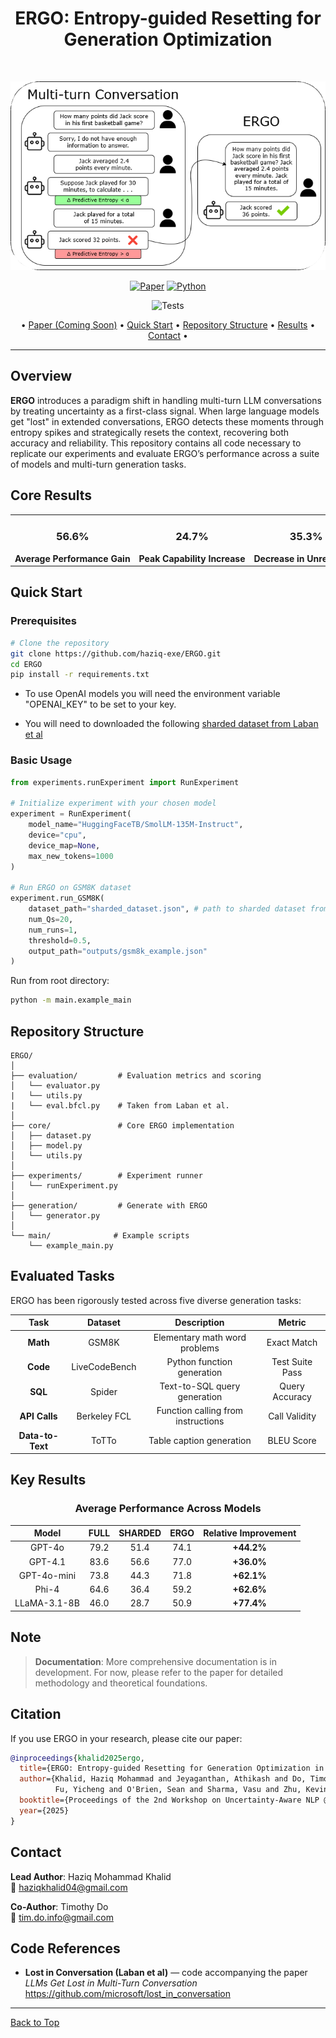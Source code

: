 <div align="center">

# ERGO: Entropy-guided Resetting for Generation Optimization
<br>

![ERGO Banner](READMEimg/Representative_Diagram.png)

[![Paper](https://img.shields.io/badge/📄_Read_Paper-8A2BE2?style=for-the-badge)](https://github.com/haziq-exe/ERGO)
[![Python](https://img.shields.io/badge/Python-3.8+-green?style=for-the-badge&logo=python&logoColor=white)](https://www.python.org/)

![Tests](https://github.com/haziq-exe/ERGO/actions/workflows/tests.yml/badge.svg)

• [Paper (Coming Soon)](https://github.com/haziq-exe/ERGO) • [Quick Start](https://github.com/haziq-exe/ERGO?tab=readme-ov-file#quick-start) • [Repository Structure](https://github.com/haziq-exe/ERGO?tab=readme-ov-file#repository-structure) • [Results](https://github.com/haziq-exe/ERGO?tab=readme-ov-file#key-results) • [Contact](https://github.com/haziq-exe/ERGO?tab=readme-ov-file#contact) •

</div>

---

## Overview

**ERGO** introduces a paradigm shift in handling multi-turn LLM conversations by treating uncertainty as a first-class signal. When large language models get "lost" in extended conversations, ERGO detects these moments through entropy spikes and strategically resets the context, recovering both accuracy and reliability. This repository contains all code necessary to replicate our experiments and evaluate ERGO’s performance across a suite of models and multi-turn generation tasks.

## Core Results

<div align="center">
<table style="table-layout: fixed; width: 100%;">
<tr>
<td align="center" style="white-space: nowrap; width: 33%;">
<h3>56.6%</h3>
<b>Average Performance Gain</b>
</td>
<td align="center" style="white-space: nowrap; width: 33%;">
<h3>24.7%</h3>
<b>Peak Capability Increase</b>
</td>
<td align="center" style="white-space: nowrap; width: 33%;">
<h3>35.3%</h3>
<b>Decrease in Unreliability</b>
</td>
</tr>
</table>
</div>


## Quick Start

### Prerequisites

```bash
# Clone the repository
git clone https://github.com/haziq-exe/ERGO.git
cd ERGO
pip install -r requirements.txt
```

- To use OpenAI models you will need the environment variable "OPENAI_KEY" to be set to your key.

- You will need to downloaded the following [sharded dataset from Laban et al](https://huggingface.co/datasets/microsoft/lost_in_conversation)

### Basic Usage

```python
from experiments.runExperiment import RunExperiment

# Initialize experiment with your chosen model
experiment = RunExperiment(
    model_name="HuggingFaceTB/SmolLM-135M-Instruct",
    device="cpu",
    device_map=None,
    max_new_tokens=1000
)

# Run ERGO on GSM8K dataset
experiment.run_GSM8K(
    dataset_path="sharded_dataset.json", # path to sharded dataset from Laban et al.
    num_Qs=20,
    num_runs=1,
    threshold=0.5,
    output_path="outputs/gsm8k_example.json"
)
```

Run from root directory:
```bash
python -m main.example_main
```

## Repository Structure

```
ERGO/
│
├── evaluation/         # Evaluation metrics and scoring
│   └── evaluator.py
|   └── utils.py 
|   └── eval.bfcl.py    # Taken from Laban et al.
│
├── core/               # Core ERGO implementation
│   ├── dataset.py         
│   ├── model.py          
│   └── utils.py          
│
├── experiments/        # Experiment runner
│   └── runExperiment.py  
│
├── generation/         # Generate with ERGO
│   └── generator.py
│
└── main/              # Example scripts
    └── example_main.py
```

## Evaluated Tasks

ERGO has been rigorously tested across five diverse generation tasks:

<div align="center">

| Task | Dataset | Description | Metric |
|:------:|:---------:|:-------------:|:--------:|
| **Math** | GSM8K | Elementary math word problems | Exact Match |
| **Code** | LiveCodeBench | Python function generation | Test Suite Pass |
| **SQL** | Spider | Text-to-SQL query generation | Query Accuracy |
| **API Calls** | Berkeley FCL | Function calling from instructions | Call Validity |
| **Data-to-Text** | ToTTo | Table caption generation | BLEU Score |

</div>

## Key Results

<div align="center">

### Average Performance Across Models

| Model | FULL | SHARDED | ERGO | **Relative Improvement** |
|:-------:|:------:|:---------:|:----------:|:-------------:|
| GPT-4o | 79.2 | 51.4 | 74.1 | **+44.2%** |
| GPT-4.1 | 83.6 | 56.6 | 77.0 | **+36.0%** |
| GPT-4o-mini | 73.8 | 44.3 | 71.8 | **+62.1%** | 
| Phi-4 | 64.6 | 36.4 | 59.2 | **+62.6%** |
| LLaMA-3.1-8B | 46.0 | 28.7 | 50.9 | **+77.4%** |

</div>

## Note

> **Documentation**: More comprehensive documentation is in development. For now, please refer to the paper for detailed methodology and theoretical foundations.

## Citation

If you use ERGO in your research, please cite our paper:

```bibtex
@inproceedings{khalid2025ergo,
  title={ERGO: Entropy-guided Resetting for Generation Optimization in Multi-turn Language Models},
  author={Khalid, Haziq Mohammad and Jeyaganthan, Athikash and Do, Timothy and 
          Fu, Yicheng and O'Brien, Sean and Sharma, Vasu and Zhu, Kevin},
  booktitle={Proceedings of the 2nd Workshop on Uncertainty-Aware NLP @ EMNLP 2025}
  year={2025}
}
```

## Contact

**Lead Author**: Haziq Mohammad Khalid  
📧 haziqkhalid04@gmail.com

**Co-Author**: Timothy Do  
📧 tim.do.info@gmail.com


## Code References

- **Lost in Conversation (Laban et al)** — code accompanying the paper *LLMs Get Lost in Multi-Turn Conversation*  
https://github.com/microsoft/lost_in_conversation


---

[Back to Top](https://github.com/haziq-exe/ERGO?tab=readme-ov-file#ergo-entropy-guided-resetting-for-generation-optimization)

</div>